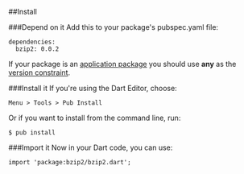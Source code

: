 ##Install

###Depend on it
Add this to your package's pubspec.yaml file:

    dependencies:
      bzip2: 0.0.2

If your package is an [application package](http://pub.dartlang.org/doc/glossary.html#application-package) you should use **any** as the [version constraint](http://pub.dartlang.org/doc/glossary.html#version-constraint).

###Install it
If you're using the Dart Editor, choose:

    Menu > Tools > Pub Install

Or if you want to install from the command line, run:

    $ pub install

###Import it
Now in your Dart code, you can use:

    import 'package:bzip2/bzip2.dart';


